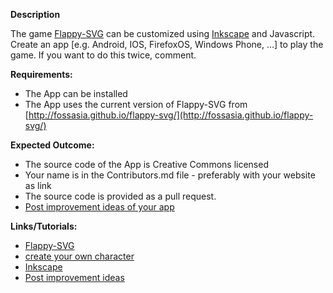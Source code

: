 **Description**

The game [Flappy-SVG](https://github.com/fossasia/flappy-svg#flappy-svg) can be customized using [Inkscape](http://inkscape.org/) and Javascript. Create an app [e.g. Android, IOS, FirefoxOS, Windows Phone, ...] to play the game. If you want to do this twice, comment.

**Requirements:**

- The App can be installed
- The App uses the current version of Flappy-SVG from [http://fossasia.github.io/flappy-svg/](http://fossasia.github.io/flappy-svg/)

**Expected Outcome:** 

- The source code of the App is Creative Commons licensed
- Your name is in the Contributors.md file - preferably with your website as link
- The source code is provided as a pull request.
- [Post improvement ideas of your app](https://github.com/fossasia/flappy-svg/issues)

**Links/Tutorials:**

- [Flappy-SVG](https://github.com/fossasia/flappy-svg#flappy-svg)
- [create your own character](https://www.youtube.com/watch?v=dPHrmw4r16o)
- [Inkscape](http://inkscape.org/)
- [Post improvement ideas](https://github.com/fossasia/flappy-svg/issues)
